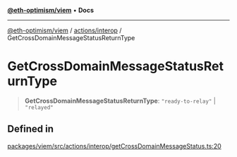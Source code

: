 [**@eth-optimism/viem**](../../../README.md) • **Docs**

***

[@eth-optimism/viem](../../../README.md) / [actions/interop](../README.md) / GetCrossDomainMessageStatusReturnType

# GetCrossDomainMessageStatusReturnType

> **GetCrossDomainMessageStatusReturnType**: `"ready-to-relay"` \| `"relayed"`

## Defined in

[packages/viem/src/actions/interop/getCrossDomainMessageStatus.ts:20](https://github.com/ethereum-optimism/ecosystem/blob/8c0ceae82d8e909c0d00b4601d7c7276090774cc/packages/viem/src/actions/interop/getCrossDomainMessageStatus.ts#L20)
